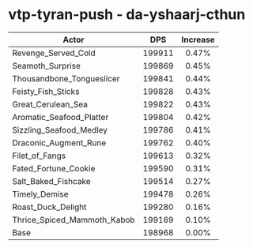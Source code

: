 # vtp-tyran-push - da-yshaarj-cthun
| Actor | DPS | Increase |
|---|:---:|:---:|
|Revenge_Served_Cold|199911|0.47%|
|Seamoth_Surprise|199869|0.45%|
|Thousandbone_Tongueslicer|199841|0.44%|
|Feisty_Fish_Sticks|199828|0.43%|
|Great_Cerulean_Sea|199822|0.43%|
|Aromatic_Seafood_Platter|199804|0.42%|
|Sizzling_Seafood_Medley|199786|0.41%|
|Draconic_Augment_Rune|199762|0.40%|
|Filet_of_Fangs|199613|0.32%|
|Fated_Fortune_Cookie|199590|0.31%|
|Salt_Baked_Fishcake|199514|0.27%|
|Timely_Demise|199478|0.26%|
|Roast_Duck_Delight|199280|0.16%|
|Thrice_Spiced_Mammoth_Kabob|199169|0.10%|
|Base|198968|0.00%|
